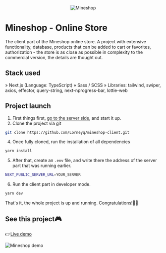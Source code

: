 <div align='center'><img src='https://i.imgur.com/Pn7mwzl.jpg' alt='Mineshop'/></div>

# Mineshop - Online Store

The client part of the Mineshop online store. A project with extensive
functionality, database, products that can be added to cart or favorites,
authorization - the store is as close as possible in complexity to the
commercial version, the details are thought out.

## Stack used

» Next.js (Language: TypeScript) » Sass / SCSS » Libraries: tailwind, swiper,
axios, effector, query-string, next-nprogress-bar, lottie-web

## Project launch

1. First things first,
   [go to the server side,](https://github.com/Lorneyq/mineshop-server) and
   start it up.
2. Clone the project via git

```bash
git clone https://github.com/Lorneyq/mineshop-client.git
```

4. Once fully cloned, run the installation of all dependencies

```bash
yarn install
```

5. After that, create an `.env` file, and write there the address of the server
   part that was running earlier.

```bash
NEXT_PUBLIC_SERVER_URL=YOUR_SERVER
```

6. Run the client part in developer mode.

```bash
yarn dev
```

That's it, the whole project is up and running. Congratulations!🎉🥳

## See this project🎮

👉[Live demo](http://mineshop.vercel.app/)

![Mineshop demo](https://lorneyq.vercel.app/_next/image?url=%2F_next%2Fstatic%2Fmedia%2Fmineshop.3af2407d.jpg&w=1920&q=75)
